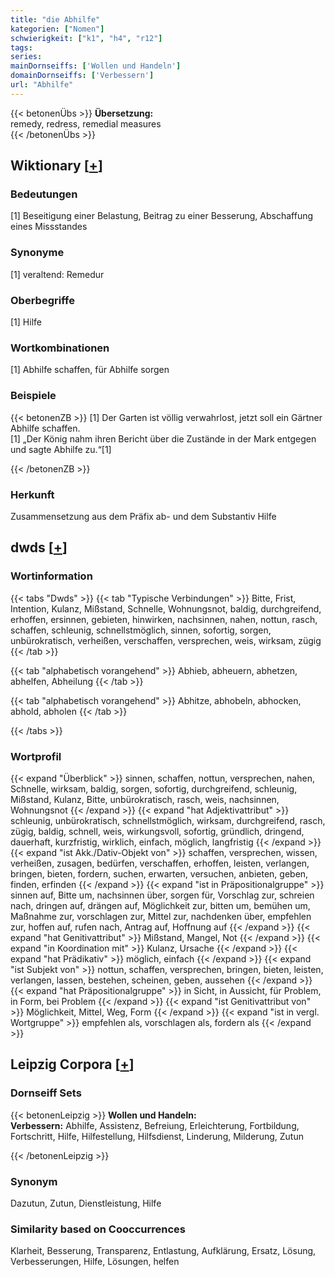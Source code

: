 ```yaml
---
title: "die Abhilfe"
kategorien: ["Nomen"]
schwierigkeit: ["k1", "h4", "r12"]
tags:
series:
mainDornseiffs: ['Wollen und Handeln']
domainDornseiffs: ['Verbessern']
url: "Abhilfe"
---
```


{{< betonenÜbs >}}
**Übersetzung:**  
remedy, redress, remedial measures  
{{< /betonenÜbs >}}

## Wiktionary [[+](https://de.wiktionary.org/wiki/Abhilfe)]

### Bedeutungen
[1] Beseitigung einer Belastung, Beitrag zu einer Besserung, Abschaffung eines Missstandes  

### Synonyme
[1] veraltend: Remedur  

### Oberbegriffe
[1] Hilfe  

### Wortkombinationen
[1] Abhilfe schaffen, für Abhilfe sorgen  

### Beispiele
{{< betonenZB >}}
[1] Der Garten ist völlig verwahrlost, jetzt soll ein Gärtner Abhilfe schaffen.  
[1] „Der König nahm ihren Bericht über die Zustände in der Mark entgegen und sagte Abhilfe zu.“[1]  

{{< /betonenZB >}}
### Herkunft
Zusammensetzung aus dem Präfix ab- und dem Substantiv Hilfe  



## dwds [[+](https://www.dwds.de/wb/Abhilfe)]

### Wortinformation
{{< tabs "Dwds" >}}
{{< tab "Typische Verbindungen" >}}
Bitte, Frist, Intention, Kulanz, Mißstand, Schnelle, Wohnungsnot, baldig, durchgreifend, erhoffen, ersinnen, gebieten, hinwirken, nachsinnen, nahen, nottun, rasch, schaffen, schleunig, schnellstmöglich, sinnen, sofortig, sorgen, unbürokratisch, verheißen, verschaffen, versprechen, weis, wirksam, zügig
{{< /tab >}}

{{< tab "alphabetisch vorangehend" >}}
Abhieb, abheuern, abhetzen, abhelfen, Abheilung
{{< /tab >}}

{{< tab "alphabetisch vorangehend" >}}
Abhitze, abhobeln, abhocken, abhold, abholen
{{< /tab >}}

{{< /tabs >}}

### Wortprofil
{{< expand "Überblick" >}} sinnen, schaffen, nottun, versprechen, nahen, Schnelle, wirksam, baldig, sorgen, sofortig, durchgreifend, schleunig, Mißstand, Kulanz, Bitte, unbürokratisch, rasch, weis, nachsinnen, Wohnungsnot {{< /expand >}}
{{< expand "hat Adjektivattribut" >}} schleunig, unbürokratisch, schnellstmöglich, wirksam, durchgreifend, rasch, zügig, baldig, schnell, weis, wirkungsvoll, sofortig, gründlich, dringend, dauerhaft, kurzfristig, wirklich, einfach, möglich, langfristig {{< /expand >}}
{{< expand "ist Akk./Dativ-Objekt von" >}} schaffen, versprechen, wissen, verheißen, zusagen, bedürfen, verschaffen, erhoffen, leisten, verlangen, bringen, bieten, fordern, suchen, erwarten, versuchen, anbieten, geben, finden, erfinden {{< /expand >}}
{{< expand "ist in Präpositionalgruppe" >}} sinnen auf, Bitte um, nachsinnen über, sorgen für, Vorschlag zur, schreien nach, dringen auf, drängen auf, Möglichkeit zur, bitten um, bemühen um, Maßnahme zur, vorschlagen zur, Mittel zur, nachdenken über, empfehlen zur, hoffen auf, rufen nach, Antrag auf, Hoffnung auf {{< /expand >}}
{{< expand "hat Genitivattribut" >}} Mißstand, Mangel, Not {{< /expand >}}
{{< expand "in Koordination mit" >}} Kulanz, Ursache {{< /expand >}}
{{< expand "hat Prädikativ" >}} möglich, einfach {{< /expand >}}
{{< expand "ist Subjekt von" >}} nottun, schaffen, versprechen, bringen, bieten, leisten, verlangen, lassen, bestehen, scheinen, geben, aussehen {{< /expand >}}
{{< expand "hat Präpositionalgruppe" >}} in Sicht, in Aussicht, für Problem, in Form, bei Problem {{< /expand >}}
{{< expand "ist Genitivattribut von" >}} Möglichkeit, Mittel, Weg, Form {{< /expand >}}
{{< expand "ist in vergl. Wortgruppe" >}} empfehlen als, vorschlagen als, fordern als {{< /expand >}}

## Leipzig Corpora [[+](https://corpora.uni-leipzig.de/en/res?word=Abhilfe&corpusId=deu_newscrawl-public_2018)]

### Dornseiff Sets
{{< betonenLeipzig >}}
**Wollen und Handeln:**  
**Verbessern:** Abhilfe, Assistenz, Befreiung, Erleichterung, Fortbildung, Fortschritt, Hilfe, Hilfestellung, Hilfsdienst, Linderung, Milderung, Zutun  

{{< /betonenLeipzig >}}

### Synonym
Dazutun, Zutun, Dienstleistung, Hilfe


### Similarity based on Cooccurrences
Klarheit, Besserung, Transparenz, Entlastung, Aufklärung, Ersatz, Lösung, Verbesserungen, Hilfe, Lösungen, helfen

